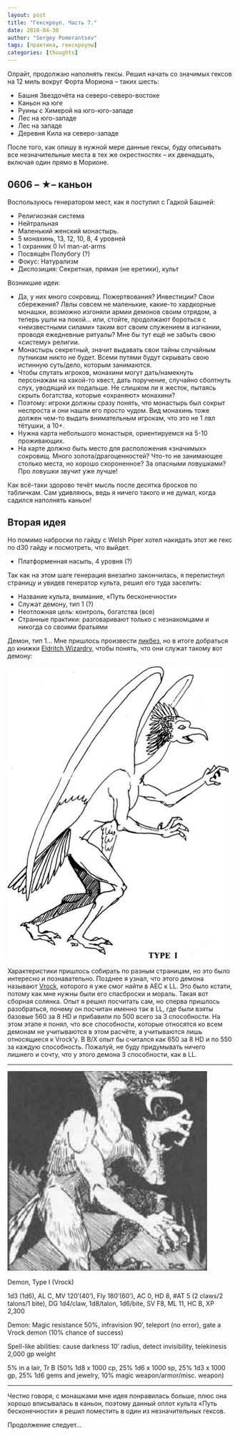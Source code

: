```yaml
---
layout: post
title: "Гекскроул. Часть 7."
date: 2018-04-30
author: "Sergey Pomerantsev"
tags: [практика, гекскроулы]
categories: [thoughts]
---
```


Олрайт, продолжаю наполнять гексы. Решил начать со значимых гексов на 12 миль вокруг Форта Мориона – таких шесть:

- Башня Звездочёта на северо-северо-востоке
- Каньон на юге
- Руины с Химерой на юго-юго-западе
- Лес на юго-западе
- Лес на западе
- Деревня Кила на северо-западе

После того, как опишу в нужной мере данные гексы, буду описывать все незначительные места в тех же окрестностях – их двенадцать, включая один прямо в Морионе.

## 0606 – ★– каньон

Воспользуюсь генератором мест, как я поступил с Гадкой Башней:

- Религиозная система
- Нейтральная
- Маленький женский монастырь.
- 5 монахинь, 13, 12, 10, 8, 4 уровней
- 1 охранник 0 lvl man-at-arms
- Посвящён Полубогу (?)
- Фокус: Натурализм
- Диспозиция: Секретная, прямая (не еретики), культ

Возникшие идеи:

- Да, у них много сокровищ. Пожертвования? Инвестиции? Свои сбережения? Лвлы совсем не маленькие, какие-то хардкорные монашки, возможно изгоняли армии демонов своим отрядом, а теперь ушли на покой… или, стойте, продолжают бороться с «неизвестными силами» таким вот своим служением в изгнании, проводя ежедневные ритуалы? Мне бы тут ещё не забыть свою «систему» религии.
- Монастырь секретный, значит выдавать свои тайны случайным путникам никто не будет. Всеми путями будут скрывать свою истинную суть/дело, которым занимаются.
- Чтобы спутать игроков, монахини могут дать/намекнуть персонажам на какой-то квест, дать поручение, случайно сболтнуть слух, уводящий их подальше. Не слишком ли я жесток, пытаясь скрыть богатства, которые «охраняют» монахини?
- Поэтому: игроки должны сразу понять, что монастырь был сокрыт неспроста и они нашли его просто чудом. Вид монахинь тоже должен чем-то выдать внимательным игрокам, что это не 1 лвл тётушки, а 10+.
- Нужна карта небольшого монастыря, ориентируемся на 5-10 проживающих.
- На карте должно быть место для расположения «значимых» сокровищ. Много золота/драгоценностей? Что-то не занимающее столько места, но хорошо схороненное? За опасными ловушками? Про ловушки звучит уже лучше!

Как всё-таки здорово течёт мысль после десятка бросков по табличкам. Сам удивляюсь, ведь я ничего такого и не думал, когда садился наполнять каньон!

## Вторая идея

Но помимо наброски по гайду с Welsh Piper хотел накидать этот же гекс по d30 гайду и посмотреть, что выйдет.

- Платформенная насыпь, 4 уровня (?)

Так как на этом шаге генерация внезапно закончилась, я перелистнул страницу и увидев генератор культа, решил его туда заселить:

- Название культа, внимание, «Путь бесконечности»
- Служат демону, тип 1 (?)
- Неотложная цель: контроль, богатства (все)
- Странные практики: разговаривают только с незнакомцами и никогда со своими братьями

Демон, тип 1… Мне пришлось произвести [ликбез](https://en.wikipedia.org/wiki/Monsters_in_Dungeons_%26_Dragons#Fiends), но в итоге добраться до книжки [Eldritch Wizardry](https://www.americanroads.us/DandD/ODnD_Eldritch_Wizardy.pdf), чтобы понять, что они служат такому вот демону:

![изображение из Eldritch Wizardry](/assets/images/hexcrawl_7_1.png)

Характеристики пришлось собирать по разным страницам, но это было интересно и познавательно. Позднее я узнал, что этого демона называют [Vrock](https://en.wikipedia.org/wiki/List_of_Advanced_Dungeons_%26_Dragons_2nd_edition_monsters), которого я уже смог найти в AEC к LL. Это было кстати, потому как мне нужны были его спасброски и мораль. Такая вот сборная солянка. Опыт я решил посчитать сам, но сперва пришлось разобраться, почему он посчитан именно так в LL, где были взяты базовые 560 за 8 HD и прибавили по 500 всего за 3 способности. На этом этапе я понял, что все способности, которые относятся ко всем демонам не учитываются в этом расчёте, а учитываются лишь относящиеся к Vrock’у. В B/X опыт бы считался как 650 за 8 HD и по 550 за каждую способность. Пожалуй, не буду придумывать ничего лишнего и сочту, что у этого демона 3 способности, как в LL.

---

![картинка из Монстрятника в AD&D, насколько я понял](/assets/images/hexcrawl_7_2.png)

Demon, Type I (Vrock)

1d3 (1d6), AL C, MV 120’(40’), Fly 180’(60’), AC 0, HD 8, #AT 5 (2 claws/2 talons/1 bite), DG 1d4/claw, 1d8/talon, 1d6/bite, SV F8, ML 11, HC B, XP 2,300 

Demon: Magic resistance 50%, infravision 90’, teleport (no error), gate a Vrock demon (10% chance of success)

Spell-like abilities: cause darkness 10’ radius, detect invisibility, telekinesis 2,000 gp weight 

5% in a lair, Tr B (50% 1d8 x 1000 cp, 25% 1d6 x 1000 sp, 25% 1d3 x 1000 gp, 25% 1d6 gems and jewelry, 10% magic weapon/armor/misc. weapon)

---

Честно говоря, с монашками мне идея понравилась больше, плюс она хорошо вписывалась в каньон, поэтому данный оплот культа «Путь бесконечности» я решил поместить в один из незначительных гексов.

Продолжение следует...
